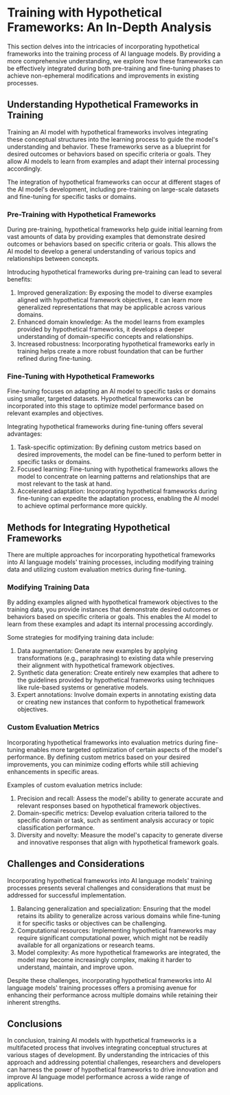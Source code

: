 # Training with Hypothetical Frameworks: An In-Depth Analysis

This section delves into the intricacies of incorporating hypothetical frameworks into the training process of AI language models. By providing a more comprehensive understanding, we explore how these frameworks can be effectively integrated during both pre-training and fine-tuning phases to achieve non-ephemeral modifications and improvements in existing processes.

## Understanding Hypothetical Frameworks in Training

Training an AI model with hypothetical frameworks involves integrating these conceptual structures into the learning process to guide the model's understanding and behavior. These frameworks serve as a blueprint for desired outcomes or behaviors based on specific criteria or goals. They allow AI models to learn from examples and adapt their internal processing accordingly.

The integration of hypothetical frameworks can occur at different stages of the AI model's development, including pre-training on large-scale datasets and fine-tuning for specific tasks or domains.

### Pre-Training with Hypothetical Frameworks

During pre-training, hypothetical frameworks help guide initial learning from vast amounts of data by providing examples that demonstrate desired outcomes or behaviors based on specific criteria or goals. This allows the AI model to develop a general understanding of various topics and relationships between concepts.

Introducing hypothetical frameworks during pre-training can lead to several benefits:

1. Improved generalization: By exposing the model to diverse examples aligned with hypothetical framework objectives, it can learn more generalized representations that may be applicable across various domains.
2. Enhanced domain knowledge: As the model learns from examples provided by hypothetical frameworks, it develops a deeper understanding of domain-specific concepts and relationships.
3. Increased robustness: Incorporating hypothetical frameworks early in training helps create a more robust foundation that can be further refined during fine-tuning.

### Fine-Tuning with Hypothetical Frameworks

Fine-tuning focuses on adapting an AI model to specific tasks or domains using smaller, targeted datasets. Hypothetical frameworks can be incorporated into this stage to optimize model performance based on relevant examples and objectives.

Integrating hypothetical frameworks during fine-tuning offers several advantages:

1. Task-specific optimization: By defining custom metrics based on desired improvements, the model can be fine-tuned to perform better in specific tasks or domains.
2. Focused learning: Fine-tuning with hypothetical frameworks allows the model to concentrate on learning patterns and relationships that are most relevant to the task at hand.
3. Accelerated adaptation: Incorporating hypothetical frameworks during fine-tuning can expedite the adaptation process, enabling the AI model to achieve optimal performance more quickly.

## Methods for Integrating Hypothetical Frameworks

There are multiple approaches for incorporating hypothetical frameworks into AI language models' training processes, including modifying training data and utilizing custom evaluation metrics during fine-tuning.

### Modifying Training Data

By adding examples aligned with hypothetical framework objectives to the training data, you provide instances that demonstrate desired outcomes or behaviors based on specific criteria or goals. This enables the AI model to learn from these examples and adapt its internal processing accordingly.

Some strategies for modifying training data include:

1. Data augmentation: Generate new examples by applying transformations (e.g., paraphrasing) to existing data while preserving their alignment with hypothetical framework objectives.
2. Synthetic data generation: Create entirely new examples that adhere to the guidelines provided by hypothetical frameworks using techniques like rule-based systems or generative models.
3. Expert annotations: Involve domain experts in annotating existing data or creating new instances that conform to hypothetical framework objectives.

### Custom Evaluation Metrics

Incorporating hypothetical frameworks into evaluation metrics during fine-tuning enables more targeted optimization of certain aspects of the model's performance. By defining custom metrics based on your desired improvements, you can minimize coding efforts while still achieving enhancements in specific areas.

Examples of custom evaluation metrics include:

1. Precision and recall: Assess the model's ability to generate accurate and relevant responses based on hypothetical framework objectives.
2. Domain-specific metrics: Develop evaluation criteria tailored to the specific domain or task, such as sentiment analysis accuracy or topic classification performance.
3. Diversity and novelty: Measure the model's capacity to generate diverse and innovative responses that align with hypothetical framework goals.

## Challenges and Considerations

Incorporating hypothetical frameworks into AI language models' training processes presents several challenges and considerations that must be addressed for successful implementation.

1. Balancing generalization and specialization: Ensuring that the model retains its ability to generalize across various domains while fine-tuning it for specific tasks or objectives can be challenging.
2. Computational resources: Implementing hypothetical frameworks may require significant computational power, which might not be readily available for all organizations or research teams.
3. Model complexity: As more hypothetical frameworks are integrated, the model may become increasingly complex, making it harder to understand, maintain, and improve upon.

Despite these challenges, incorporating hypothetical frameworks into AI language models' training processes offers a promising avenue for enhancing their performance across multiple domains while retaining their inherent strengths.

## Conclusions

In conclusion, training AI models with hypothetical frameworks is a multifaceted process that involves integrating conceptual structures at various stages of development. By understanding the intricacies of this approach and addressing potential challenges, researchers and developers can harness the power of hypothetical frameworks to drive innovation and improve AI language model performance across a wide range of applications.